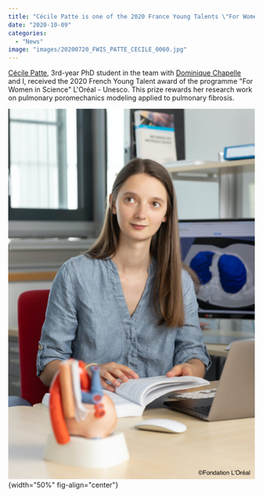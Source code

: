 ```yaml
---
title: "Cécile Patte is one of the 2020 France Young Talents \"For Women in Science\" L'Oréal - Unesco"
date: "2020-10-09"
categories: 
  - "News"
image: "images/20200720_FWIS_PATTE_CECILE_0060.jpg"
---
```


[Cécile Patte](https://m3disim.saclay.inria.fr/people/cecile-patte), 3rd-year PhD student in the team with [Dominique Chapelle](https://m3disim.saclay.inria.fr/people/dominique-chapelle) and I, received the 2020 French Young Talent award of the programme "For Women in Science" L'Oréal - Unesco.
This prize rewards her research work on pulmonary poromechanics modeling applied to pulmonary fibrosis.

![](images/20200720_FWIS_PATTE_CECILE_0046.jpg){width="50%" fig-align="center"}
